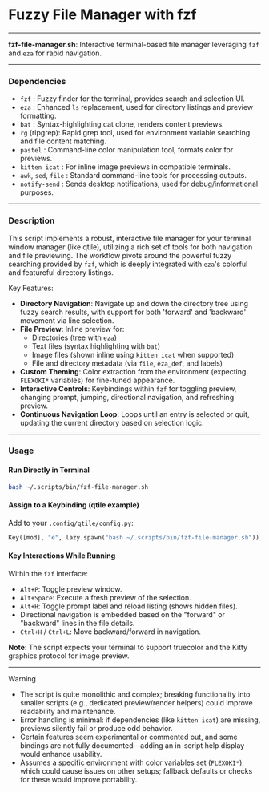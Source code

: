 # Fuzzy File Manager with fzf

---

**fzf-file-manager.sh**: Interactive terminal-based file manager leveraging `fzf` and `eza` for rapid navigation.

---

### Dependencies

- `fzf` : Fuzzy finder for the terminal, provides search and selection UI.
- `eza` : Enhanced `ls` replacement, used for directory listings and preview formatting.
- `bat` : Syntax-highlighting cat clone, renders content previews.
- `rg` (ripgrep): Rapid grep tool, used for environment variable searching and file content matching.
- `pastel` : Command-line color manipulation tool, formats color for previews.
- `kitten icat` : For inline image previews in compatible terminals.
- `awk`, `sed`, `file` : Standard command-line tools for processing outputs.
- `notify-send` : Sends desktop notifications, used for debug/informational purposes.

---

### Description

This script implements a robust, interactive file manager for your terminal window manager (like qtile), utilizing a rich set of tools for both navigation and file previewing. The workflow pivots around the powerful fuzzy searching provided by `fzf`, which is deeply integrated with `eza`'s colorful and featureful directory listings. 

Key Features:
- **Directory Navigation**: Navigate up and down the directory tree using fuzzy search results, with support for both 'forward' and 'backward' movement via line selection.
- **File Preview**: Inline preview for:
  - Directories (tree with `eza`)
  - Text files (syntax highlighting with `bat`)
  - Image files (shown inline using `kitten icat` when supported)
  - File and directory metadata (via `file`, `eza_def`, and labels)
- **Custom Theming**: Color extraction from the environment (expecting `FLEXOKI*` variables) for fine-tuned appearance.
- **Interactive Controls**: Keybindings within `fzf` for toggling preview, changing prompt, jumping, directional navigation, and refreshing preview.
- **Continuous Navigation Loop**: Loops until an entry is selected or quit, updating the current directory based on selection logic.

---

### Usage

#### Run Directly in Terminal
```sh
bash ~/.scripts/bin/fzf-file-manager.sh
```

#### Assign to a Keybinding (qtile example)
Add to your `.config/qtile/config.py`:
```python
Key([mod], "e", lazy.spawn("bash ~/.scripts/bin/fzf-file-manager.sh")),
```

#### Key Interactions While Running
Within the `fzf` interface:
- `Alt+P`: Toggle preview window.
- `Alt+Space`: Execute a fresh preview of the selection.
- `Alt+H`: Toggle prompt label and reload listing (shows hidden files).
- Directional navigation is embedded based on the "forward" or "backward" lines in the file details.
- `Ctrl+H` / `Ctrl+L`: Move backward/forward in navigation.

**Note**: The script expects your terminal to support truecolor and the Kitty graphics protocol for image preview.

---

> [!WARNING]
> - The script is quite monolithic and complex; breaking functionality into smaller scripts (e.g., dedicated preview/render helpers) could improve readability and maintenance.
> - Error handling is minimal: if dependencies (like `kitten icat`) are missing, previews silently fail or produce odd behavior.
> - Certain features seem experimental or commented out, and some bindings are not fully documented—adding an in-script help display would enhance usability.
> - Assumes a specific environment with color variables set (`FLEXOKI*`), which could cause issues on other setups; fallback defaults or checks for these would improve portability.